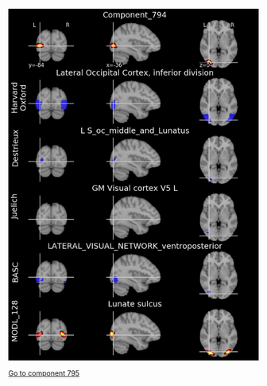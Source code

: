 


![794](preliminary/794.jpg "Component 794")

[Go to component 795](https://parietal-inria.github.io/MODL_atlas/1024/795 "Component 795")